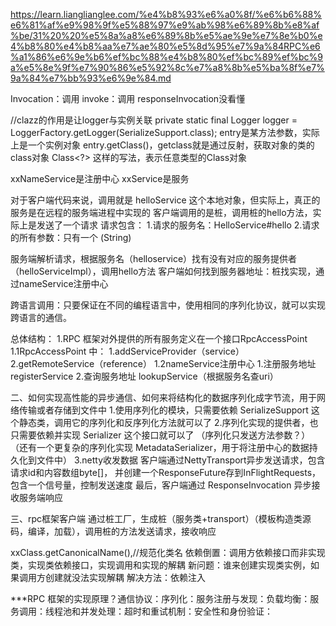 https://learn.lianglianglee.com/%e4%b8%93%e6%a0%8f/%e6%b6%88%e6%81%af%e9%98%9f%e5%88%97%e9%ab%98%e6%89%8b%e8%af%be/31%20%20%e5%8a%a8%e6%89%8b%e5%ae%9e%e7%8e%b0%e4%b8%80%e4%b8%aa%e7%ae%80%e5%8d%95%e7%9a%84RPC%e6%a1%86%e6%9e%b6%ef%bc%88%e4%b8%80%ef%bc%89%ef%bc%9a%e5%8e%9f%e7%90%86%e5%92%8c%e7%a8%8b%e5%ba%8f%e7%9a%84%e7%bb%93%e6%9e%84.md

Invocation：调用  invoke：调用
responseInvocation没看懂

//clazz的作用是让logger与实例关联
private static final Logger logger = LoggerFactory.getLogger(SerializeSupport.class);
entry是某方法参数，实际上是一个实例对象
entry.getClass()，getclass就是通过反射，获取对象的类的class对象
Class<?> 这样的写法，表示任意类型的Class对象

xxNameService是注册中心
xxService是服务

对于客户端代码来说，调用就是 helloService 这个本地对象，但实际上，真正的服务是在远程的服务端进程中实现的
客户端调用的是桩，调用桩的hello方法，实际上是发送了一个请求
请求包含：
1.请求的服务名：HelloService#hello
2.请求的所有参数：只有一个
(String)

服务端解析请求，根据服务名（helloservice）找有没有对应的服务提供者（helloServiceImpl），调用hello方法
客户端如何找到服务器地址：桩找实现，通过nameService注册中心

跨语言调用：只要保证在不同的编程语言中，使用相同的序列化协议，就可以实现跨语言的通信。

总体结构：
1.RPC 框架对外提供的所有服务定义在一个接口RpcAccessPoint 
1.1RpcAccessPoint 中： 1.addServiceProvider（service） 2.getRemoteService（reference）
1.2nameService注册中心  1.注册服务地址 registerService   2.查询服务地址 lookupService（根据服务名查uri）

二、如何实现高性能的异步通信、如何来将结构化的数据序列化成字节流，用于网络传输或者存储到文件中
1.使用序列化的模块，只需要依赖 SerializeSupport 这个静态类，调用它的序列化和反序列化方法就可以了
2.序列化实现的提供者，也只需要依赖并实现 Serializer 这个接口就可以了
（序列化只发送方法参数？）
（还有一个更复杂的序列化实现 MetadataSerializer，用于将注册中心的数据持久化到文件中）
3.netty收发数据
客户端通过NettyTransport异步发送请求，包含请求id和内容数组byte[]，
并创建一个ResponseFuture存到InFlightRequests，包含一个信号量，控制发送速度
最后，客户端通过 ResponseInvocation 异步接收服务端响应

三、rpc框架客户端
通过桩工厂，生成桩（服务类+transport）（模板构造类源码，编译，加载），调用桩的方法发送请求，接收响应


xxClass.getCanonicalName(),//规范化类名
依赖倒置：调用方依赖接口而非实现类，实现类依赖接口，实现调用和实现的解耦
新问题：谁来创建实现类实例，如果调用方创建就没法实现解耦
解决方法：依赖注入










***RPC 框架的实现原理？通信协议：序列化：服务注册与发现：负载均衡：服务调用：线程池和并发处理：超时和重试机制：安全性和身份验证：